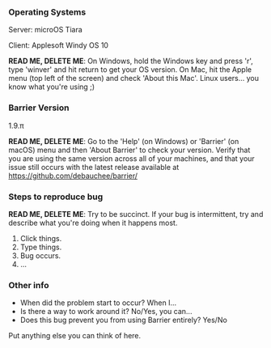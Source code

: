 ### Operating Systems ###

Server: microOS Tiara

Client: Applesoft Windy OS 10

**READ ME, DELETE ME**: On Windows, hold the Windows key and press 'r', type 'winver' and hit return to get your OS version. On Mac, hit the Apple menu (top left of the screen) and check 'About this Mac'. Linux users... you know what you're using ;)

### Barrier Version ###

1.9.π

**READ ME, DELETE ME**: Go to the 'Help' (on Windows) or 'Barrier' (on macOS) menu and then 'About Barrier' to check your version. Verify that you are using the same version across all of your machines, and that your issue still occurs with the latest release available at https://github.com/debauchee/barrier/

### Steps to reproduce bug ###

**READ ME, DELETE ME**: Try to be succinct. If your bug is intermittent, try and describe what you're doing when it happens most.

1. Click things.
2. Type things.
3. Bug occurs.
4. ... 

### Other info ###

* When did the problem start to occur? When I...
* Is there a way to work around it? No/Yes, you can...
* Does this bug prevent you from using Barrier entirely? Yes/No

Put anything else you can think of here.
